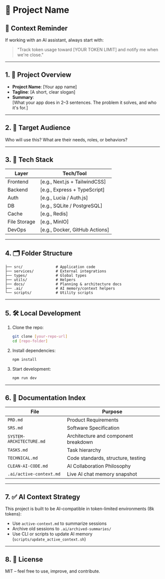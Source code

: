 # 🧩 Project Name

## 🔁 Context Reminder
If working with an AI assistant, always start with:
> "Track token usage toward [YOUR TOKEN LIMIT] and notify me when we're close."

---

## 1. 📘 Project Overview

- **Project Name**: [Your app name]
- **Tagline**: [A short, clear slogan]
- **Summary**:  
  [What your app does in 2–3 sentences. The problem it solves, and who it's for.]

---

## 2. 🎯 Target Audience

Who will use this? What are their needs, roles, or behaviors?

---

## 3. 🧱 Tech Stack

| Layer       | Tech/Tool            |
|-------------|----------------------|
| Frontend    | [e.g., Next.js + TailwindCSS] |
| Backend     | [e.g., Express + TypeScript] |
| Auth        | [e.g., Lucia / Auth.js] |
| DB          | [e.g., SQLite / PostgreSQL] |
| Cache       | [e.g., Redis] |
| File Storage| [e.g., MinIO] |
| DevOps      | [e.g., Docker, GitHub Actions] |

---

## 4. 🗂 Folder Structure

``` 
├── src/               # Application code
├── services/          # External integrations
├── types/             # Global types
├── utils/             # Helpers
├── docs/              # Planning & architecture docs
├── .ai/               # AI memory/context helpers
└── scripts/           # Utility scripts
```

---

## 5. 🛠️ Local Development

1. Clone the repo:
   ```bash
   git clone [your-repo-url]
   cd [repo-folder]
   ```

2. Install dependencies:
   ```bash
   npm install
   ```

3. Start development:
   ```bash
   npm run dev
   ```

---

## 6. 📄 Documentation Index

| File                     | Purpose                                |
|--------------------------|----------------------------------------|
| `PRD.md`                 | Product Requirements                   |
| `SRS.md`                 | Software Specification                 |
| `SYSTEM-ARCHITECTURE.md` | Architecture and component breakdown   |
| `TASKS.md`               | Task hierarchy                         |
| `TECHNICAL.md`           | Code standards, structure, testing     |
| `CLEAN-AI-CODE.md`       | AI Collaboration Philosophy            |
| `.ai/active-context.md`  | Live AI chat memory snapshot           |

---

## 7. ✅ AI Context Strategy

This project is built to be AI-compatible in token-limited environments (8k tokens):

- Use `active-context.md` to summarize sessions
- Archive old sessions to `.ai/archived-summaries/`
- Use CLI or scripts to update AI memory (`scripts/update_active_context.sh`)

---

## 8. 📜 License

MIT – feel free to use, improve, and contribute. 